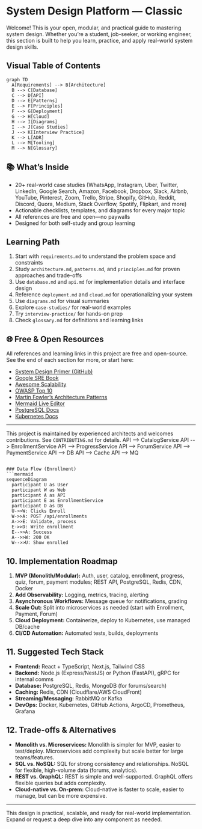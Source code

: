 # System Design Platform — Classic

Welcome! This is your open, modular, and practical guide to mastering system design. Whether you’re a student, job-seeker, or working engineer, this section is built to help you learn, practice, and apply real-world system design skills.

## Visual Table of Contents

```mermaid
graph TD
  A[Requirements] --> B[Architecture]
  B --> C[Database]
  C --> D[API]
  D --> E[Patterns]
  E --> F[Principles]
  F --> G[Deployment]
  G --> H[Cloud]
  H --> I[Diagrams]
  I --> J[Case Studies]
  J --> K[Interview Practice]
  K --> L[ADR]
  L --> M[Tooling]
  M --> N[Glossary]
```

## 📚 What’s Inside
- 20+ real-world case studies (WhatsApp, Instagram, Uber, Twitter, LinkedIn, Google Search, Amazon, Facebook, Dropbox, Slack, Airbnb, YouTube, Pinterest, Zoom, Trello, Stripe, Shopify, GitHub, Reddit, Discord, Quora, Medium, Stack Overflow, Spotify, Flipkart, and more)
- Actionable checklists, templates, and diagrams for every major topic
- All references are free and open—no paywalls
- Designed for both self-study and group learning

## Learning Path
1. Start with `requirements.md` to understand the problem space and constraints
2. Study `architecture.md`, `patterns.md`, and `principles.md` for proven approaches and trade-offs
3. Use `database.md` and `api.md` for implementation details and interface design
4. Reference `deployment.md` and `cloud.md` for operationalizing your system
5. Use `diagrams.md` for visual summaries
6. Explore `case-studies/` for real-world examples
7. Try `interview-practice/` for hands-on prep
8. Check `glossary.md` for definitions and learning links

## 🌐 Free & Open Resources
All references and learning links in this project are free and open-source. See the end of each section for more, or start here:
- [System Design Primer (GitHub)](https://github.com/donnemartin/system-design-primer)
- [Google SRE Book](https://sre.google/books/)
- [Awesome Scalability](https://github.com/binhnguyennus/awesome-scalability)
- [OWASP Top 10](https://owasp.org/www-project-top-ten/)
- [Martin Fowler’s Architecture Patterns](https://martinfowler.com/architecture/)
- [Mermaid Live Editor](https://mermaid.live/)
- [PostgreSQL Docs](https://www.postgresql.org/docs/)
- [Kubernetes Docs](https://kubernetes.io/docs/)

---
This project is maintained by experienced architects and welcomes contributions. See `CONTRIBUTING.md` for details.
  API --> CatalogService
  API --> EnrollmentService
  API --> ProgressService
  API --> ForumService
  API --> PaymentService
  API --> DB
  API --> Cache
  API --> MQ
```

### Data Flow (Enrollment)
```mermaid
sequenceDiagram
  participant U as User
  participant W as Web
  participant A as API
  participant E as EnrollmentService
  participant D as DB
  U->>W: Clicks Enroll
  W->>A: POST /api/enrollments
  A->>E: Validate, process
  E->>D: Write enrollment
  E-->>A: Success
  A-->>W: 200 OK
  W-->>U: Show enrolled
```

## 10. Implementation Roadmap
1. **MVP (Monolith/Modular):** Auth, user, catalog, enrollment, progress, quiz, forum, payment modules; REST API, PostgreSQL, Redis, CDN, Docker
2. **Add Observability:** Logging, metrics, tracing, alerting
3. **Asynchronous Workflows:** Message queue for notifications, grading
4. **Scale Out:** Split into microservices as needed (start with Enrollment, Payment, Forum)
5. **Cloud Deployment:** Containerize, deploy to Kubernetes, use managed DB/cache
6. **CI/CD Automation:** Automated tests, builds, deployments

## 11. Suggested Tech Stack
- **Frontend:** React + TypeScript, Next.js, Tailwind CSS
- **Backend:** Node.js (Express/NestJS) or Python (FastAPI), gRPC for internal comms
- **Database:** PostgreSQL, Redis, MongoDB (for forums/search)
- **Caching:** Redis, CDN (Cloudflare/AWS CloudFront)
- **Streaming/Messaging:** RabbitMQ or Kafka
- **DevOps:** Docker, Kubernetes, GitHub Actions, ArgoCD, Prometheus, Grafana

## 12. Trade-offs & Alternatives
- **Monolith vs. Microservices:** Monolith is simpler for MVP, easier to test/deploy. Microservices add complexity but scale better for large teams/features.
- **SQL vs. NoSQL:** SQL for strong consistency and relationships. NoSQL for flexible, high-volume data (forums, analytics).
- **REST vs. GraphQL:** REST is simple and well-supported. GraphQL offers flexible queries but adds complexity.
- **Cloud-native vs. On-prem:** Cloud-native is faster to scale, easier to manage, but can be more expensive.

---

This design is practical, scalable, and ready for real-world implementation. Expand or request a deep dive into any component as needed.
